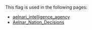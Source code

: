 This flag is used in the following pages:
 - [aelnari_intelligence_agency](../events/aelnari_intelligence_agency.md)
 - [Aelnar_Nation_Decisions](../decisions/Aelnar_Nation_Decisions.md)
